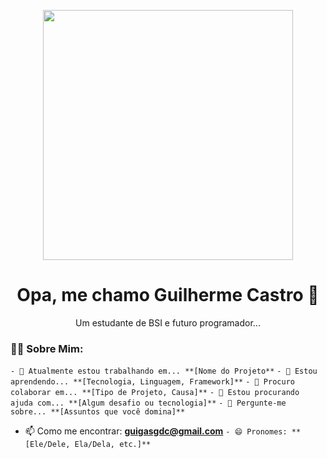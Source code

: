
<p align="center">
  <img src="https://imgs.search.brave.com/QyjzOpLlPVwPa_geysObxyAPGOaPZ9mmv2WCQ5_Qf0A/rs:fit:860:0:0:0/g:ce/aHR0cHM6Ly9pLnBp/bmltZy5jb20vb3Jp/Z2luYWxzLzcyLzA0/LzI2LzcyMDQyNmEz/ZDE4M2UzYmQ2YWVi/YmJhNWE0MGNmMzY4/LmpwZw" width="400px" />
</p>

<h1 align="center">Opa, me chamo Guilherme Castro 👋</h1>

<p align="center">
  Um estudante de BSI e futuro programador... 
</p>

### 👨‍💻 Sobre Mim:
``- 🔭 Atualmente estou trabalhando em... **[Nome do Projeto**``
``- 🌱 Estou aprendendo... **[Tecnologia, Linguagem, Framework]**``
``- 👯 Procuro colaborar em... **[Tipo de Projeto, Causa]**``
``- 🤔 Estou procurando ajuda com... **[Algum desafio ou tecnologia]**``
``- 💬 Pergunte-me sobre... **[Assuntos que você domina]**``
- 📫 Como me encontrar: **guigasgdc@gmail.com**
``- 😄 Pronomes: **[Ele/Dele, Ela/Dela, etc.]**``
